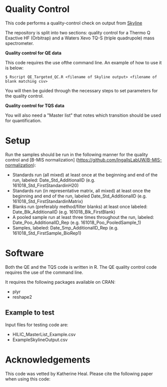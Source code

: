 # Quality Control

This code performs a quality-control check on output from [Skyline](https://skyline.ms/project/home/software/Skyline/begin.view)

The repository is split into two sections: quality control for a Thermo Q Exactive HF (Orbitrap) and a Waters Xevo TQ-S (triple quadrupole) mass spectrometer.

**Quality control for QE data** 

This code requires the use ofthe command line. An example of how to use it is below: 
```shell
$ Rscript QE_Targeted_QC.R <filename of Skyline output> <filename of blank matching csv>
```
You will then be guided through the necessary steps to set parameters for the quality control.

**Quality control for TQS data**

You will also need a "Master list" that notes which transition should be used for quantification.


# Setup

Run the samples should be run in the following manner for the quality control and [B-MIS normalization] (https://github.com/IngallsLabUW/B-MIS-normalization):

* Standards run (all mixed) at least once at the beginning and end of the run, labeled: Date_Std_AdditionalID (e.g. 161018_Std_FirstStandardinH20)
* Standards run (in representative matrix, all mixed) at least once the beginning and end of the run, labeled Date_Std_AdditionalID (e.g. 161018_Std_FirstStandardinMatrix)
* Blanks run (preferably method/filter blanks) at least once labeled: Date_Blk_AdditionalID (e.g. 161018_Blk_FirstBlank)
* A pooled sample run at least three times throughout the run, labeled: Date_Poo_AdditionalID_Rep (e.g. 161018_Poo_PooledSample_1)
* Samples, labeled: Date_Smp_AdditionalID_Rep (e.g. 161018_Std_FirstSample_BioRep1)

# Software

Both the QE and the TQS code is written in R. The QE quality control code requires the use of the command line.

It requires the following packages available on CRAN:

* plyr
* reshape2

## Example to test
Input files for testing code are:

* HILIC_MasterList_Example.csv
* ExampleSkylineOutput.csv


# Acknowledgements
This code was vetted by Katherine Heal.
Please cite the following paper when using this code:




